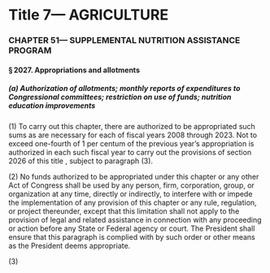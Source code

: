 
# Title 7— AGRICULTURE
### CHAPTER 51— SUPPLEMENTAL NUTRITION ASSISTANCE PROGRAM
#### § 2027. Appropriations and allotments
##### (a) Authorization of allotments; monthly reports of expenditures to Congressional committees; restriction on use of funds; nutrition education improvements

(1) To carry out this chapter, there are authorized to be appropriated such sums as are necessary for each of fiscal years 2008 through 2023. Not to exceed one-fourth of 1 per centum of the previous year’s appropriation is authorized in each such fiscal year to carry out the provisions of section 2026 of this title , subject to paragraph (3).

(2) No funds authorized to be appropriated under this chapter or any other Act of Congress shall be used by any person, firm, corporation, group, or organization at any time, directly or indirectly, to interfere with or impede the implementation of any provision of this chapter or any rule, regulation, or project thereunder, except that this limitation shall not apply to the provision of legal and related assistance in connection with any proceeding or action before any State or Federal agency or court. The President shall ensure that this paragraph is complied with by such order or other means as the President deems appropriate.

(3)
